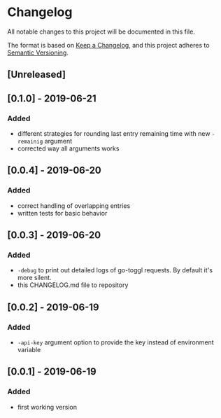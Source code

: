 # Changelog
All notable changes to this project will be documented in this file.

The format is based on [Keep a Changelog](https://keepachangelog.com/en/1.0.0/),
and this project adheres to [Semantic Versioning](https://semver.org/spec/v2.0.0.html).

## [Unreleased]

## [0.1.0] - 2019-06-21
### Added 
- different strategies for rounding last entry remaining time with new `-remainig` argument
- corrected way all arguments works

## [0.0.4] - 2019-06-20
### Added
- correct handling of overlapping entries
- written tests for basic behavior 

## [0.0.3] - 2019-06-20
### Added
- `-debug` to print out detailed logs of go-toggl requests. By default it's more silent.
- this CHANGELOG.md file to repository 

## [0.0.2] - 2019-06-19
### Added
- `-api-key` argument option to provide the key instead of environment variable 

## [0.0.1] - 2019-06-19
### Added
- first working version